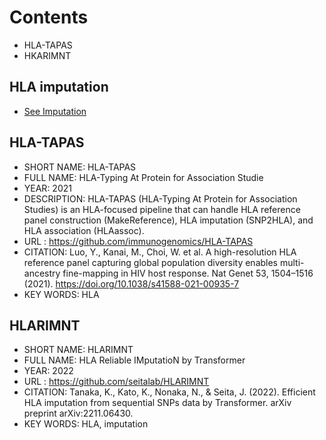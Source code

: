 # Contents

- HLA-TAPAS
- HKARIMNT

## HLA imputation
- [See Imputation](https://catalog.gwaslab.com/Tools_Imputation_README/)

## HLA-TAPAS
- SHORT NAME: HLA-TAPAS
- FULL NAME: HLA-Typing At Protein for Association Studie
- YEAR: 2021
- DESCRIPTION: HLA-TAPAS (HLA-Typing At Protein for Association Studies) is an HLA-focused pipeline that can handle HLA reference panel construction (MakeReference), HLA imputation (SNP2HLA), and HLA association (HLAassoc).
- URL :  https://github.com/immunogenomics/HLA-TAPAS
- CITATION: Luo, Y., Kanai, M., Choi, W. et al. A high-resolution HLA reference panel capturing global population diversity enables multi-ancestry fine-mapping in HIV host response. Nat Genet 53, 1504–1516 (2021). https://doi.org/10.1038/s41588-021-00935-7
- KEY WORDS: HLA

## HLARIMNT
- SHORT NAME: HLARIMNT
- FULL NAME: HLA Reliable IMputatioN by Transformer
- YEAR: 2022
- URL :  https://github.com/seitalab/HLARIMNT
- CITATION: Tanaka, K., Kato, K., Nonaka, N., & Seita, J. (2022). Efficient HLA imputation from sequential SNPs data by Transformer. arXiv preprint arXiv:2211.06430.
- KEY WORDS: HLA, imputation
